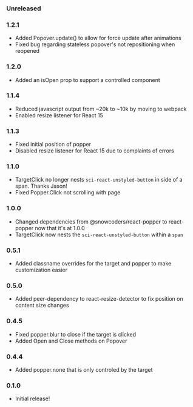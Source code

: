 ### Unreleased

### 1.2.1

- Added Popover.update() to allow for force update after animations
- Fixed bug regarding stateless popover's not repositioning when reopened

### 1.2.0

- Added an isOpen prop to support a controlled component

### 1.1.4

- Reduced javascript output from ~20k to ~10k by moving to webpack
- Enabled resize listener for React 15

### 1.1.3

- Fixed initial position of popper
- Disabled resize listener for React 15 due to complaints of errors

### 1.1.0

- TargetClick no longer nests `sci-react-unstyled-button` in side of a span. Thanks Jason!
- Fixed Popper.Click not scrolling with page

### 1.0.0

- Changed dependencies from @snowcoders/react-popper to react-popper now that it's at 1.0.0
- TargetClick now nests the `sci-react-unstyled-button` within a `span`

### 0.5.1

- Added classname overrides for the target and popper to make customization easier

### 0.5.0

- Added peer-dependency to react-resize-detector to fix position on content size changes

### 0.4.5

- Fixed popper.blur to close if the target is clicked
- Added Open and Close methods on Popover

### 0.4.4

- Added popper.none that is only controled by the target

### 0.1.0

- Initial release!
